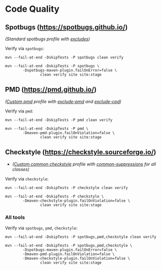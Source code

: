 # Code Quality

## Spotbugs (https://spotbugs.github.io/)

*(Standard spotbugs profile with [excludes](spotbugs/exclude.xml))*

Verify via `spotbugs`:

```
mvn --fail-at-end -DskipTests -P spotbugs clean verify
```

```
mvn --fail-at-end -DskipTests -P spotbugs \ 
        -Dspotbugs-maven-plugin.failOnError=false \
                clean verify site site:stage
```

## PMD (https://pmd.github.io/)

*([Custom pmd](pmd/ruleset.xml) profile with 
[exclude-pmd](pmd/exclude-pmd.properties) and [exclude-cpd](pmd/exclude-cpd.properties))*

Verify via `pmd`:

```
mvn --fail-at-end -DskipTests -P pmd clean verify
```

```
mvn --fail-at-end -DskipTests -P pmd \
        -Dmaven-pmd-plugin.failOnViolation=false \
                clean verify site site:stage
```

## Checkstyle (https://checkstyle.sourceforge.io/)

* *([Custom common checkstyle](checkstyle/common-rules.xml) profile with 
[common-suppressions](checkstyle/common-suppressions.xml) for all classes)*

Verify via `checkstyle`:

```
mvn --fail-at-end -DskipTests -P checkstyle clean verify
```

```
mvn --fail-at-end -DskipTests -P checkstyle \
        -Dmaven-checkstyle-plugin.failOnViolation=false \
                clean verify site site:stage
```

### All tools

Verify via `spotbugs`, `pmd`, `checkstyle`:

```
mvn --fail-at-end -DskipTests -P spotbugs,pmd,checkstyle clean verify
```

```
mvn --fail-at-end -DskipTests -P spotbugs,pmd,checkstyle \
        -Dspotbugs-maven-plugin.failOnError=false \
        -Dmaven-pmd-plugin.failOnViolation=false \
        -Dmaven-checkstyle-plugin.failOnViolation=false \
                clean verify site site:stage
```

